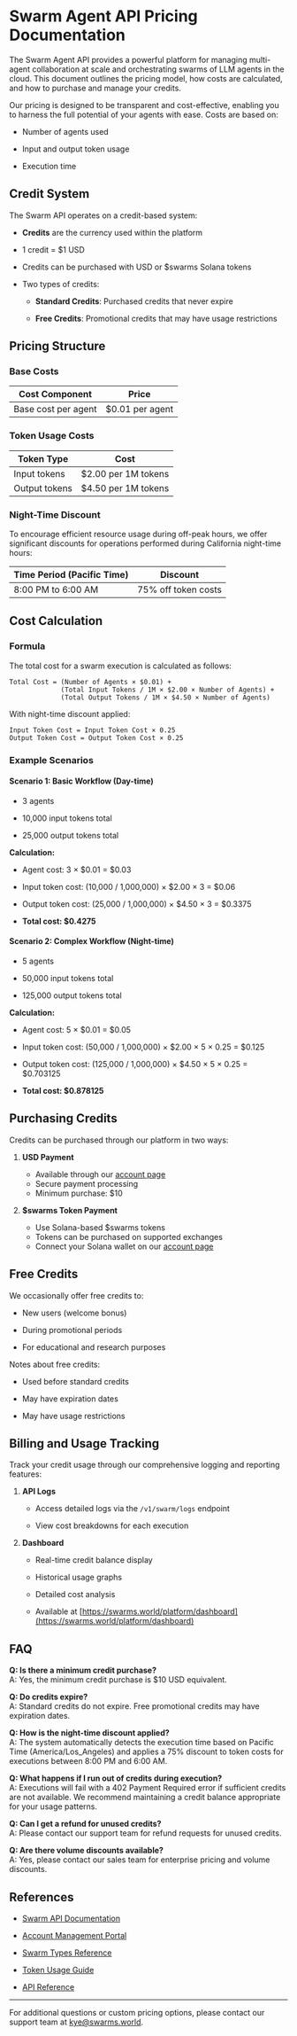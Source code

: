 # Swarm Agent API Pricing Documentation


The Swarm Agent API provides a powerful platform for managing multi-agent collaboration at scale and orchestrating swarms of LLM agents in the cloud. This document outlines the pricing model, how costs are calculated, and how to purchase and manage your credits.

Our pricing is designed to be transparent and cost-effective, enabling you to harness the full potential of your agents with ease. Costs are based on:

- Number of agents used

- Input and output token usage 

- Execution time

## Credit System

The Swarm API operates on a credit-based system:

- **Credits** are the currency used within the platform

- 1 credit = $1 USD

- Credits can be purchased with USD or $swarms Solana tokens

- Two types of credits:

  - **Standard Credits**: Purchased credits that never expire

  - **Free Credits**: Promotional credits that may have usage restrictions

## Pricing Structure

### Base Costs

| Cost Component | Price |
|----------------|-------|
| Base cost per agent | $0.01 per agent |

### Token Usage Costs

| Token Type | Cost |
|------------|------|
| Input tokens | $2.00 per 1M tokens |
| Output tokens | $4.50 per 1M tokens |

### Night-Time Discount

To encourage efficient resource usage during off-peak hours, we offer significant discounts for operations performed during California night-time hours:

| Time Period (Pacific Time) | Discount |
|----------------------------|----------|
| 8:00 PM to 6:00 AM | 75% off token costs |

## Cost Calculation

### Formula

The total cost for a swarm execution is calculated as follows:

```
Total Cost = (Number of Agents × $0.01) + 
             (Total Input Tokens / 1M × $2.00 × Number of Agents) +
             (Total Output Tokens / 1M × $4.50 × Number of Agents)
```

With night-time discount applied:
```
Input Token Cost = Input Token Cost × 0.25
Output Token Cost = Output Token Cost × 0.25
```

### Example Scenarios

#### Scenario 1: Basic Workflow (Day-time)

- 3 agents

- 10,000 input tokens total

- 25,000 output tokens total

**Calculation:**

- Agent cost: 3 × $0.01 = $0.03

- Input token cost: (10,000 / 1,000,000) × $2.00 × 3 = $0.06

- Output token cost: (25,000 / 1,000,000) × $4.50 × 3 = $0.3375

- **Total cost: $0.4275**

#### Scenario 2: Complex Workflow (Night-time)

- 5 agents

- 50,000 input tokens total

- 125,000 output tokens total

**Calculation:**

- Agent cost: 5 × $0.01 = $0.05

- Input token cost: (50,000 / 1,000,000) × $2.00 × 5 × 0.25 = $0.125

- Output token cost: (125,000 / 1,000,000) × $4.50 × 5 × 0.25 = $0.703125

- **Total cost: $0.878125**

## Purchasing Credits

Credits can be purchased through our platform in two ways:

1. **USD Payment**
   - Available through our [account page](https://swarms.world/platform/account)
   - Secure payment processing
   - Minimum purchase: $10

2. **$swarms Token Payment**
   - Use Solana-based $swarms tokens
   - Tokens can be purchased on supported exchanges
   - Connect your Solana wallet on our [account page](https://swarms.world/platform/account)

## Free Credits

We occasionally offer free credits to:

- New users (welcome bonus)

- During promotional periods

- For educational and research purposes

Notes about free credits:

- Used before standard credits

- May have expiration dates

- May have usage restrictions

## Billing and Usage Tracking

Track your credit usage through our comprehensive logging and reporting features:

1. **API Logs**

   - Access detailed logs via the `/v1/swarm/logs` endpoint

   - View cost breakdowns for each execution

2. **Dashboard**

   - Real-time credit balance display

   - Historical usage graphs

   - Detailed cost analysis

   - Available at [https://swarms.world/platform/dashboard](https://swarms.world/platform/dashboard)

## FAQ

**Q: Is there a minimum credit purchase?**  
A: Yes, the minimum credit purchase is $10 USD equivalent.

**Q: Do credits expire?**  
A: Standard credits do not expire. Free promotional credits may have expiration dates.

**Q: How is the night-time discount applied?**  
A: The system automatically detects the execution time based on Pacific Time (America/Los_Angeles) and applies a 75% discount to token costs for executions between 8:00 PM and 6:00 AM.

**Q: What happens if I run out of credits during execution?**  
A: Executions will fail with a 402 Payment Required error if sufficient credits are not available. We recommend maintaining a credit balance appropriate for your usage patterns.

**Q: Can I get a refund for unused credits?**  
A: Please contact our support team for refund requests for unused credits.

**Q: Are there volume discounts available?**  
A: Yes, please contact our sales team for enterprise pricing and volume discounts.

## References

- [Swarm API Documentation](https://docs.swarms.world)

- [Account Management Portal](https://swarms.world/platform/account)

- [Swarm Types Reference](https://docs.swarms.world/swarm-types)

- [Token Usage Guide](https://docs.swarms.world/token-usage)

- [API Reference](https://docs.swarms.world/api-reference)

---

For additional questions or custom pricing options, please contact our support team at kye@swarms.world.
